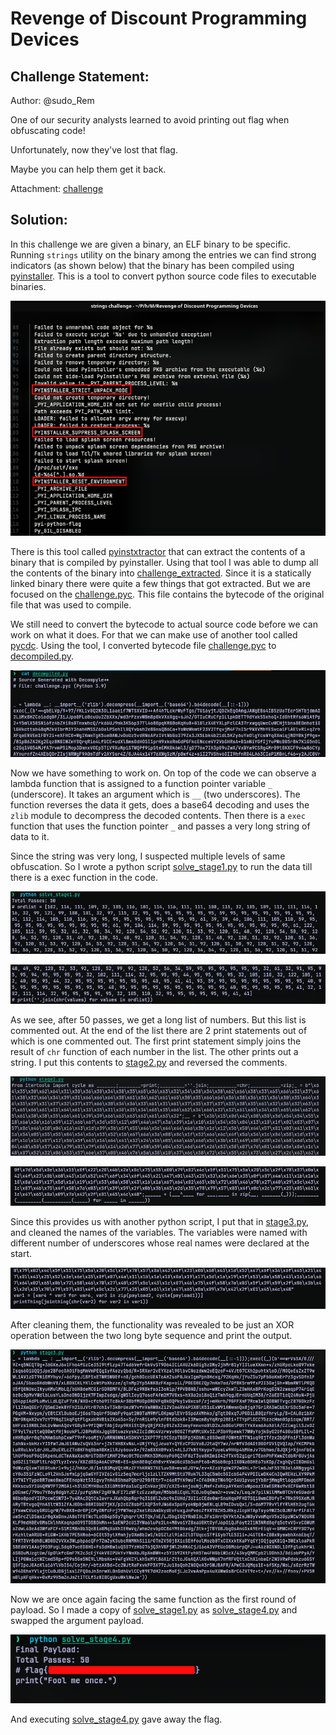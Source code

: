 # Revenge of Discount Programming Devices
## Challenge Statement:
Author: @sudo_Rem
  
One of our security analysts learned to avoid printing out flag when obfuscating code!  

Unfortunately, now they've lost that flag.  

Maybe you can help them get it back.

Attachment: [challenge](challenge)

## Solution:
In this challenge we are given a binary, an ELF binary to be specific. Running 	`strings` utility on the binary among the entries we can find strong indicators (as shown below) that the binary has been compiled using [pyinstaller](https://pyinstaller.org/). This is a tool to convert python source code files to executable binaries.

![pyinstaller indicators](assets/1.png)

There is this tool called [pyinstxtractor](https://github.com/extremecoders-re/pyinstxtractor) that can extract the contents of a binary that is compiled by pyinstaller.  Using that tool I was able to dump all the contents of the binary into [challenge_extracted](challenge_extracted). Since it is a statically linked binary there were quite a few things that got extracted. But we are focused on the [challenge.pyc](challenge_extracted/challenge.pyc). This file contains the bytecode of the original file that was used to compile.

We still need to convert the bytecode to actual source code before we can work on what it does. For that we can make use of another tool called [pycdc](https://github.com/zrax/pycdc). Using the tool, I converted bytecode file [challenge.pyc](challenge_extracted/challenge.pyc) to [decompiled.py](decompiled.py).

![decompiled](assets/2.png)

Now we have something to work on. On top of the code we can observe a lambda function that is assigned to a function pointer variable `_` (underscore). It takes an argument which is `__` (two underscores). The function reverses the data it gets, does a base64 decoding and uses the `zlib` module to decompress the decoded contents. Then there is a `exec` function that uses the function pointer `_` and passes a very long string of data to it.

Since the string was very long, I suspected multiple levels of same obfuscation. So I wrote a python script [solve_stage1.py](solve_stage1.py) to run the data till there is a exec function in the code. 

![decoded 1](assets/3.png)

![decoded 2](assets/4.png)

As we see, after 50 passes, we get a long list of numbers. But this list is commented out. At the end of the list there are 2 print statements out of which is one commented out. The first print statement simply joins the result of `chr` function of each number in the list. The other prints out a string. I put this contents to [stage2.py](stage.py) and reversed the comments. 

![stage 2](assets/5.png)

![stage 2 end](assets/6.png)

Since this provides us with another python script, I put that in [stage3.py](stage3.py), and cleaned the names of the variables. The variables were named with different number of underscores whose real names were declared at the start.

![stage 2 cleaned](assets/7.png)

After cleaning them, the functionality was revealed to be just an XOR operation between the two long byte sequence and print the output. 

![stage 3](assets/8.png)

Now we are once again facing the same function as the first round of payload. So I made a copy of [solve_stage1.py](solve_stage1.py) as [solve_stage4.py](solve_stage4.py) and swapped the argument payload. 

![final](assets/9.png)

And executing [solve_stage4.py](solve_stage4.py) gave away the flag.



